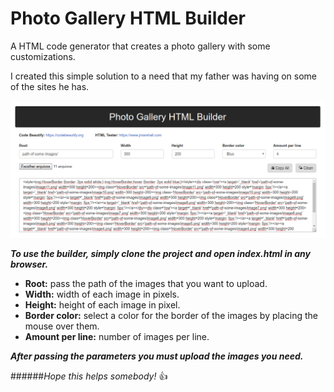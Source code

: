 # Photo Gallery HTML Builder

A HTML code generator that creates a photo gallery with some customizations. 

I created this simple solution to a need that my father was having on some of the sites he has.

![Alt text](image/sample.png?raw=true "Sample")

**_To use the builder, simply clone the project and open index.html in any browser._**

* **Root:** pass the path of the images that you want to upload.
* **Width:** width of each image in pixels.
* **Height:** height of each image in pixel.
* **Border color:** select a color for the border of the images by placing the mouse over them.
* **Amount per line:** number of images per line.

**_After passing the parameters you must upload the images you need._**

######_Hope this helps somebody!_ :+1: